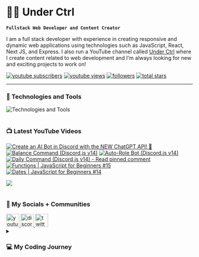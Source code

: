 # 👨‍💻 Under Ctrl

**`Fullstack Web Developer and Content Creator`**

I am a full stack developer with experience in creating responsive and dynamic web applications using technologies such as JavaScript, React, Next JS, and Express. I also run a YouTube channel called [Under Ctrl](https://youtube.com/@underctrl) where I create content related to web development and I'm always looking for new and exciting projects to work on!

<p align="left">
      <a href="https://www.youtube.com/@underctrl?sub_confirmation=1">
         <img alt="youtube subscribers" title="Subscribe" src="https://custom-icon-badges.demolab.com/youtube/channel/subscribers/UCz9RBZbD1JqTGUvs0GPUtrQ?color=%23E05D44&label=SUBSCRIBE&logo=video&logoColor=white&style=for-the-badge&labelColor=CE4630"/></a> 
      <a href="https://www.youtube.com/@underctrl/videos">
         <img alt="youtube views" title="YouTube Views" src="https://custom-icon-badges.demolab.com/youtube/channel/views/UCz9RBZbD1JqTGUvs0GPUtrQ?color=%23E1AD0E&logo=eye&logoColor=white&style=for-the-badge&labelColor=C79600"/></a> 
      <a href="https://github.com/notunderctrl?tab=followers">
         <img alt="followers" title="Follow me" src="https://custom-icon-badges.demolab.com/github/followers/notunderctrl?color=236ad3&labelColor=1155ba&style=for-the-badge&logo=person-add&label=Follow&logoColor=white"/></a>
      <a href="https://github.com/notunderctrl?tab=repositories&sort=stargazers">
         <img alt="total stars" title="Total stars on GitHub" src="https://custom-icon-badges.demolab.com/github/stars/notunderctrl?color=55960c&style=for-the-badge&labelColor=488207&logo=star"/></a>
</p>
   
---

### 🧰 Technologies and Tools

<div>
  <img src="https://skillicons.dev/icons?i=vscode,html,css,scss,js,nodejs,mongodb,express,git,react,next,ts,tailwind" alt="Technologies and Tools" />
</div>

#

### 📺 Latest YouTube Videos

 <!-- BEGIN YOUTUBE-CARDS -->
[![Create an AI Bot in Discord with the NEW ChatGPT API! 🤖](https://ytcards.demolab.com/?id=CB76_GDrPsE&title=Create+an+AI+Bot+in+Discord+with+the+NEW+ChatGPT+API%21+%F0%9F%A4%96&lang=en&timestamp=1678287612&background_color=%230d1117&title_color=%23ffffff&stats_color=%23dedede&width=250 "Create an AI Bot in Discord with the NEW ChatGPT API! 🤖")](https://www.youtube.com/watch?v=CB76_GDrPsE)
[![Balance Command (Discord.js v14)](https://ytcards.demolab.com/?id=1aWUFhNC4Jg&title=Balance+Command+%28Discord.js+v14%29&lang=en&timestamp=1677785205&background_color=%230d1117&title_color=%23ffffff&stats_color=%23dedede&width=250 "Balance Command (Discord.js v14)")](https://www.youtube.com/watch?v=1aWUFhNC4Jg)
[![Auto-Role Bot (Discord.js v14)](https://ytcards.demolab.com/?id=VgF_v_IpI_I&title=Auto-Role+Bot+%28Discord.js+v14%29&lang=en&timestamp=1677172711&background_color=%230d1117&title_color=%23ffffff&stats_color=%23dedede&width=250 "Auto-Role Bot (Discord.js v14)")](https://www.youtube.com/watch?v=VgF_v_IpI_I)
[![Daily Command (Discord.js v14) - Read pinned comment](https://ytcards.demolab.com/?id=VhY3kIqLpNo&title=Daily+Command+%28Discord.js+v14%29+-+Read+pinned+comment&lang=en&timestamp=1676993630&background_color=%230d1117&title_color=%23ffffff&stats_color=%23dedede&width=250 "Daily Command (Discord.js v14) - Read pinned comment")](https://www.youtube.com/watch?v=VhY3kIqLpNo)
[![Functions | JavaScript for Beginners #15](https://ytcards.demolab.com/?id=YLPfWwHvPzM&title=Functions+%7C+JavaScript+for+Beginners+%2315&lang=en&timestamp=1676732423&background_color=%230d1117&title_color=%23ffffff&stats_color=%23dedede&width=250 "Functions | JavaScript for Beginners #15")](https://www.youtube.com/watch?v=YLPfWwHvPzM)
[![Dates | JavaScript for Beginners #14](https://ytcards.demolab.com/?id=7Sg45r6MC7w&title=Dates+%7C+JavaScript+for+Beginners+%2314&lang=en&timestamp=1676559604&background_color=%230d1117&title_color=%23ffffff&stats_color=%23dedede&width=250 "Dates | JavaScript for Beginners #14")](https://www.youtube.com/watch?v=7Sg45r6MC7w)
<!-- END YOUTUBE-CARDS -->

[<img src="https://custom-icon-badges.demolab.com/badge/-Subscribe%20For%20More-red?style=for-the-badge&logo=video&logoColor=white"/>](https://www.youtube.com/@underctrl?sub_confirmation=1)

#

###  💬 My Socials + Communities

<div>
  <a href="https://youtube.com/@underctrl" target="_blank">
    <img src="https://img.shields.io/static/v1?message=Youtube&logo=youtube&label=&color=FF0000&logoColor=white&labelColor=&style=for-the-badge" height="35" alt="youtube logo"  />
  </a>
  <a href="https://discord.underctrl.io" target="_blank">
    <img src="https://img.shields.io/static/v1?message=Discord&logo=discord&label=&color=7289DA&logoColor=white&labelColor=&style=for-the-badge" height="35" alt="discord logo"  />
  </a>
  <a href="https://twitter.com/notunderctrl" target="_blank">
    <img src="https://img.shields.io/static/v1?message=Twitter&logo=twitter&label=&color=1DA1F2&logoColor=white&labelColor=&style=for-the-badge" height="35" alt="twitter logo"  />
  </a>
</div>

<details>
 <summary><h3>💻 My Coding Journey</h3></summary>
I got into coding in 2020, when Discord released the verified bot developer badge. I was intrigued by the idea of creating my own custom bot for the platform, so I decided to give it a try. I had no prior experience in coding, but I thought I might as well give it a shot.
<br>
<br>
I dove headfirst into Node.js and began working on my first discord bot. I encountered many challenges along the way since it was my first time coding, but I eventually got my bot up and running with some 10-15 commands. With the help of a few online friends I managed to get my bot added in a decent number of servers. However, just as I was about to apply for the verified bot developer badge, Discord removed the option altogether.
<br>
<br>
Despite this setback, I was still fascinated by the idea of creating my own web applications. I began to explore other areas of web development, and soon discovered the world of front-end web development. I learned HTML, CSS, and JavaScript, and began recreating webpages.
<br>
<br>
As my skills and knowledge grew, I started to delve deeper into web development, and eventually began building full-stack web applications. I found coding to be challenging, but also extremely rewarding. I loved the feeling of creating something from scratch, and watching it come to life.
<br>
<br>
I continue to work on my coding skills, and I am excited to see where this journey will take me. I am grateful for the opportunity to share my work on Github, and I hope to inspire others to explore the world of coding as well.
